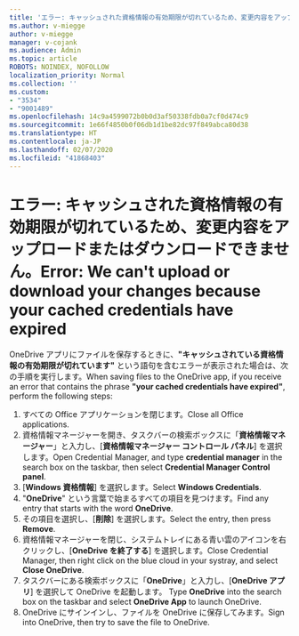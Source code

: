```yaml
---
title: 'エラー: キャッシュされた資格情報の有効期限が切れているため、変更内容をアップロードまたはダウンロードできません。'
ms.author: v-miegge
author: v-miegge
manager: v-cojank
ms.audience: Admin
ms.topic: article
ROBOTS: NOINDEX, NOFOLLOW
localization_priority: Normal
ms.collection: ''
ms.custom:
- "3534"
- "9001489"
ms.openlocfilehash: 14c9a4599072b0b0d3af50338fdb0a7cf0d474c9
ms.sourcegitcommit: 1e66f4850b0f06db1d1be82dc97f849abca80d38
ms.translationtype: HT
ms.contentlocale: ja-JP
ms.lasthandoff: 02/07/2020
ms.locfileid: "41868403"
---
```

# <a name="error-we-cant-upload-or-download-your-changes-because-your-cached-credentials-have-expired"></a><span data-ttu-id="c0fc2-102">エラー: キャッシュされた資格情報の有効期限が切れているため、変更内容をアップロードまたはダウンロードできません。</span><span class="sxs-lookup"><span data-stu-id="c0fc2-102">Error: We can't upload or download your changes because your cached credentials have expired</span></span>

<span data-ttu-id="c0fc2-103">OneDrive アプリにファイルを保存するときに、**"キャッシュされている資格情報の有効期限が切れています"** という語句を含むエラーが表示された場合は、次の手順を実行します。</span><span class="sxs-lookup"><span data-stu-id="c0fc2-103">When saving files to the OneDrive app, if you receive an error that contains the phrase **"your cached credentials have expired"**, perform the following steps:</span></span>

1. <span data-ttu-id="c0fc2-104">すべての Office アプリケーションを閉じます。</span><span class="sxs-lookup"><span data-stu-id="c0fc2-104">Close all Office applications.</span></span>
1. <span data-ttu-id="c0fc2-105">資格情報マネージャーを開き、タスクバーの検索ボックスに「**資格情報マネージャー**」と入力し、[**資格情報マネージャー コントロール パネル**] を選択します。</span><span class="sxs-lookup"><span data-stu-id="c0fc2-105">Open Credential Manager, and type **credential manager** in the search box on the taskbar, then select **Credential Manager Control panel**.</span></span>
1. <span data-ttu-id="c0fc2-106">[**Windows 資格情報**] を選択します。</span><span class="sxs-lookup"><span data-stu-id="c0fc2-106">Select **Windows Credentials**.</span></span>
1. <span data-ttu-id="c0fc2-107">"**OneDrive**" という言葉で始まるすべての項目を見つけます。</span><span class="sxs-lookup"><span data-stu-id="c0fc2-107">Find any entry that starts with the word **OneDrive**.</span></span>
1. <span data-ttu-id="c0fc2-108">その項目を選択し、[**削除**] を選択します。</span><span class="sxs-lookup"><span data-stu-id="c0fc2-108">Select the entry, then press **Remove**.</span></span>
1. <span data-ttu-id="c0fc2-109">資格情報マネージャーを閉じ、システムトレイにある青い雲のアイコンを右クリックし、[**OneDrive を終了する**] を選択します。</span><span class="sxs-lookup"><span data-stu-id="c0fc2-109">Close Credential Manager, then right click on the blue cloud in your systray, and select **Close OneDrive**.</span></span>
1. <span data-ttu-id="c0fc2-110">タスクバーにある検索ボックスに「**OneDrive**」と入力し、[**OneDrive アプリ**] を選択して OneDrive を起動します。 </span><span class="sxs-lookup"><span data-stu-id="c0fc2-110">Type **OneDrive** into the search box on the taskbar and select **OneDrive App** to launch OneDrive.</span></span>
1. <span data-ttu-id="c0fc2-111">OneDrive にサインインし、ファイルを OneDrive に保存してみます。</span><span class="sxs-lookup"><span data-stu-id="c0fc2-111">Sign into OneDrive, then try to save the file to OneDrive.</span></span>
